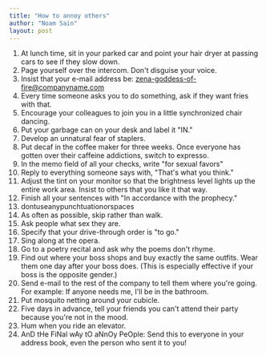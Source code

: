 ```yaml
---
title: "How to annoy others"
author: "Noam Sain"
layout: post
---
```


1. At lunch time, sit in your parked car and point your hair dryer at passing cars to see if they slow down.
2. Page yourself over the intercom. Don't disguise your voice.
3. Insist that your e-mail address be: zena-goddess-of-fire@companyname.com
4. Every time someone asks you to do something, ask if they want fries with that.
5. Encourage your colleagues to join you in a little synchronized chair dancing.
6. Put your garbage can on your desk and label it "IN."
7. Develop an unnatural fear of staplers.
8. Put decaf in the coffee maker for three weeks. Once everyone has gotten over their caffeine addictions, switch to expresso.
9. In the memo field of all your checks, write "for sexual favors"
10. Reply to everything someone says with, "That's what you think."
11. Adjust the tint on your monitor so that the brightness level lights up the entire work area. Insist to others that you like it that way.
12. Finish all your sentences with "In accordance with the prophecy."
13. dontuseanypunchtuationorspaces
14. As often as possible, skip rather than walk.
15. Ask people what sex they are.
16. Specify that your drive-through order is "to go."
17. Sing along at the opera.
18. Go to a poetry recital and ask why the poems don't rhyme.
19. Find out where your boss shops and buy exactly the same outfits. Wear them one day after your boss does. (This is especially effective if your boss is the opposite gender.)
20. Send e-mail to the rest of the company to tell them where you're going. For example: If anyone needs me, I'll be in the bathroom.
21. Put mosquito netting around your cubicle.
22. Five days in advance, tell your friends you can't attend their party because you're not in the mood.
23. Hum when you ride an elevator.
24. AnD tHe FiNal wAy tO aNnOy PeOple: Send this to everyone in your address book, even the person who sent it to you!